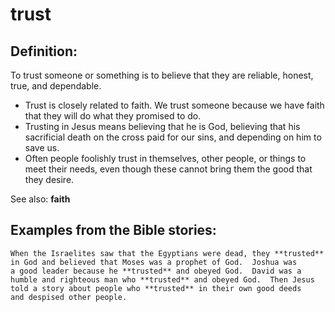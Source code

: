 trust
=====

###

Definition:
-----------

To trust someone or something is to believe that they are reliable,
honest, true, and dependable.

-   Trust is closely related to faith. We trust someone because we have
    faith that they will do what they promised to do.
-   Trusting in Jesus means believing that he is God, believing that his
    sacrificial death on the cross paid for our sins, and depending on
    him to save us.
-   Often people foolishly trust in themselves, other people, or things
    to meet their needs, even though these cannot bring them the good
    that they desire.

See also: **faith**

Examples from the Bible stories:
--------------------------------

    When the Israelites saw that the Egyptians were dead, they **trusted**
    in God and believed that Moses was a prophet of God.  Joshua was
    a good leader because he **trusted** and obeyed God.  David was a
    humble and righteous man who **trusted** and obeyed God.  Then Jesus
    told a story about people who **trusted** in their own good deeds
    and despised other people.
